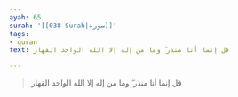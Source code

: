 ```yaml
---
ayah: 65
surah: '[[038-Surah|سورة]]'
tags:
- quran
text: قل إنما أنا منذر ۖ وما من إله إلا الله الواحد القهار

---
```

> قل إنما أنا منذر ۖ وما من إله إلا الله الواحد القهار
